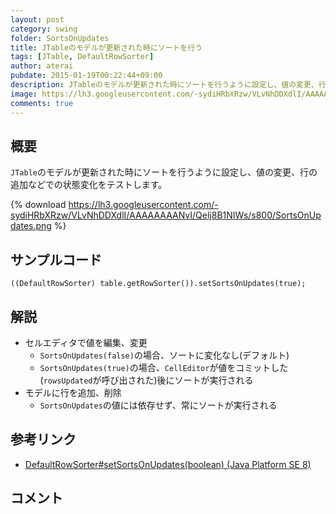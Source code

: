 ```yaml
---
layout: post
category: swing
folder: SortsOnUpdates
title: JTableのモデルが更新された時にソートを行う
tags: [JTable, DefaultRowSorter]
author: aterai
pubdate: 2015-01-19T00:22:44+09:00
description: JTableのモデルが更新された時にソートを行うように設定し、値の変更、行の追加などでの状態変化をテストします。
image: https://lh3.googleusercontent.com/-sydiHRbXRzw/VLvNhDDXdlI/AAAAAAAANvI/Qelj8B1NIWs/s800/SortsOnUpdates.png
comments: true
---
```

## 概要
`JTable`のモデルが更新された時にソートを行うように設定し、値の変更、行の追加などでの状態変化をテストします。

{% download https://lh3.googleusercontent.com/-sydiHRbXRzw/VLvNhDDXdlI/AAAAAAAANvI/Qelj8B1NIWs/s800/SortsOnUpdates.png %}

## サンプルコード
<pre class="prettyprint"><code>((DefaultRowSorter) table.getRowSorter()).setSortsOnUpdates(true);
</code></pre>

## 解説
- セルエディタで値を編集、変更
    - `SortsOnUpdates(false)`の場合、ソートに変化なし(デフォルト)
    - `SortsOnUpdates(true)`の場合、`CellEditor`が値をコミットした(`rowsUpdated`が呼び出された)後にソートが実行される
- モデルに行を追加、削除
    - `SortsOnUpdates`の値には依存せず、常にソートが実行される

<!-- dummy comment line for breaking list -->

## 参考リンク
- [DefaultRowSorter#setSortsOnUpdates(boolean) (Java Platform SE 8)](https://docs.oracle.com/javase/jp/8/docs/api/javax/swing/DefaultRowSorter.html#setSortsOnUpdates-boolean-)

<!-- dummy comment line for breaking list -->

## コメント
